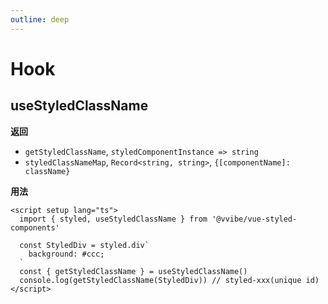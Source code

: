 ```yaml
---
outline: deep
---
```


# Hook

## useStyledClassName  <div style="display: inline-flex; align-items: center;"><Badge type="info" text="deprecated at v1.3.0.beta.1" /></div>

**返回**

- `getStyledClassName`, `styledComponentInstance => string`
- `styledClassNameMap`, `Record<string, string>`, `{[componentName]: className}`

**用法**

```vue
<script setup lang="ts">
  import { styled, useStyledClassName } from '@vvibe/vue-styled-components'

  const StyledDiv = styled.div`
    background: #ccc;
  `
  const { getStyledClassName } = useStyledClassName()
  console.log(getStyledClassName(StyledDiv)) // styled-xxx(unique id)
</script>
```